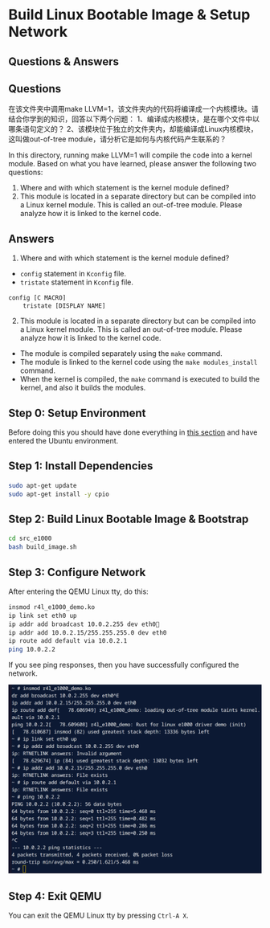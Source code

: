 # Build Linux Bootable Image & Setup Network

## Questions & Answers

## Questions

在该文件夹中调用make LLVM=1，该文件夹内的代码将编译成一个内核模块。请结合你学到的知识，回答以下两个问题：
1、编译成内核模块，是在哪个文件中以哪条语句定义的？
2、该模块位于独立的文件夹内，却能编译成Linux内核模块，这叫做out-of-tree module，请分析它是如何与内核代码产生联系的？

In this directory, running make LLVM=1 will compile the code into a kernel module. Based on what you have learned, please answer the following two questions:

1. Where and with which statement is the kernel module defined?
2. This module is located in a separate directory but can be compiled into a Linux kernel module. This is called an out-of-tree module. Please analyze how it is linked to the kernel code.

## Answers

1. Where and with which statement is the kernel module defined?
- `config` statement in `Kconfig` file.
- `tristate` statement in `Kconfig` file.
```
config [C MACRO]
	tristate [DISPLAY NAME]
```

2. This module is located in a separate directory but can be compiled into a Linux kernel module. This is called an out-of-tree module. Please analyze how it is linked to the kernel code.
- The module is compiled separately using the `make` command.
- The module is linked to the kernel code using the `make modules_install` command.
- When the kernel is compiled, the `make` command is executed to build the kernel, and also it builds the modules.

## Step 0: Setup Environment

Before doing this you should have done everything in [this section](./01-busybox-kernel.md) and have entered the Ubuntu environment.

## Step 1: Install Dependencies

```bash
sudo apt-get update
sudo apt-get install -y cpio
```

## Step 2: Build Linux Bootable Image & Bootstrap

```bash
cd src_e1000
bash build_image.sh
```

## Step 3: Configure Network

After entering the QEMU Linux tty, do this:

```bash
insmod r4l_e1000_demo.ko
ip link set eth0 up
ip addr add broadcast 10.0.2.255 dev eth0
ip addr add 10.0.2.15/255.255.255.0 dev eth0 
ip route add default via 10.0.2.1
ping 10.0.2.2
```

If you see ping responses, then you have successfully configured the network.

![alt text](images/image-1.png)

## Step 4: Exit QEMU

You can exit the QEMU Linux tty by pressing `Ctrl-A X`.

